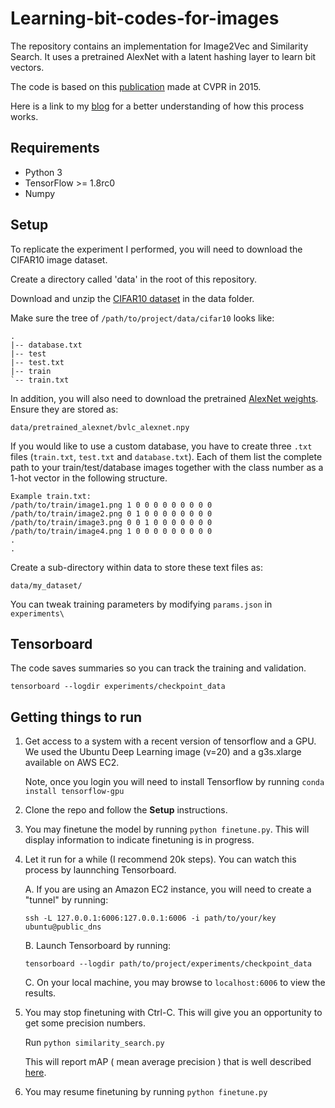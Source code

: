 # Learning-bit-codes-for-images

The repository contains an implementation for Image2Vec and Similarity Search.
It uses a pretrained AlexNet with a latent hashing layer to learn bit vectors.

The code is based on this [publication](http://www.iis.sinica.edu.tw/~kevinlin311.tw/cvprw15.pdf) made at CVPR in 2015.

Here is a link to my [blog](https://medium.com/@shashank_iyer/learning-bit-codes-for-images-e09966891acc) for a better understanding of how this process works.

## Requirements

- Python 3
- TensorFlow >= 1.8rc0
- Numpy

## Setup

To replicate the experiment I performed, you will need to download the CIFAR10 image dataset.

Create a directory called 'data' in the root of this repository.

Download and unzip the [CIFAR10 dataset](https://github.com/thulab/DeepHash/releases/download/v0.1/cifar10.zip) in the data folder.

Make sure the tree of ```/path/to/project/data/cifar10``` looks like:
```
.
|-- database.txt
|-- test
|-- test.txt
|-- train
`-- train.txt
```
In addition, you will also need to download the pretrained [AlexNet weights](http://www.cs.toronto.edu/~guerzhoy/tf_alexnet/bvlc_alexnet.npy). Ensure they are stored as:
```
data/pretrained_alexnet/bvlc_alexnet.npy
```

If you would like to use a custom database, you have to create three `.txt` files (`train.txt`, `test.txt` and `database.txt`). Each of them list the complete path to your train/test/database images together with the class number as a 1-hot vector in the following structure.

```
Example train.txt:
/path/to/train/image1.png 1 0 0 0 0 0 0 0 0 0
/path/to/train/image2.png 0 1 0 0 0 0 0 0 0 0
/path/to/train/image3.png 0 0 1 0 0 0 0 0 0 0
/path/to/train/image4.png 1 0 0 0 0 0 0 0 0 0
.
.
```
Create a sub-directory within data to store these text files as:
```
data/my_dataset/

```
You can tweak training parameters by modifying ```params.json``` in ```experiments\```

## Tensorboard
The code saves summaries so you can track the training and validation.
```
tensorboard --logdir experiments/checkpoint_data
```

## Getting things to run

1. Get access to a system with a recent version of tensorflow and a GPU.
   We used the Ubuntu Deep Learning image (v=20) and a g3s.xlarge available on AWS EC2. 

   Note, once you login you will need to install Tensorflow by running ```conda install tensorflow-gpu```

2. Clone the repo and follow the **Setup** instructions.

3. You may finetune the model by running ```python finetune.py```.
   This will display information to indicate finetuning is in progress.

4. Let it run for a while (I recommend 20k steps).
   You can watch this process by launnching Tensorboard.
   
   A. If you are using an Amazon EC2 instance, you will need to create a "tunnel" by running:
   
   ```ssh -L 127.0.0.1:6006:127.0.0.1:6006 -i path/to/your/key ubuntu@public_dns```
   
   B. Launch Tensorboard by running:
   
   ```tensorboard --logdir path/to/project/experiments/checkpoint_data```
   
   C. On your local machine, you may browse to ```localhost:6006``` to view the results.

5. You may stop finetuning with Ctrl-C. This will give you an opportunity to get some precision numbers.

   Run ```python similarity_search.py```
   
   This will report mAP ( mean average precision ) that is well described [here](https://medium.com/@jonathan_hui/map-mean-average-precision-for-object-detection-45c121a31173).

6. You may resume finetuning by running ```python finetune.py```
